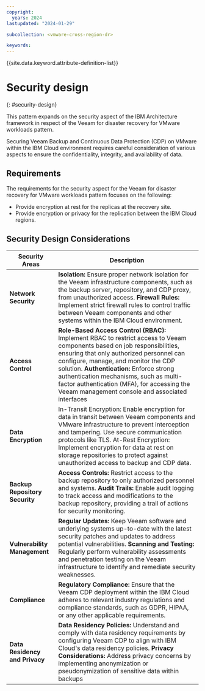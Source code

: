 ```yaml
---
copyright:
  years: 2024
lastupdated: "2024-01-29"

subcollection: <vmware-cross-region-dr>

keywords:
---
```

{{site.data.keyword.attribute-definition-list}}

# Security design

{: \#security-design}

This pattern expands on the security aspect of the IBM Architecture framework in respect of the Veeam for disaster recovery for VMware workloads pattern.

Securing Veeam Backup and Continuous Data Protection (CDP) on VMware within the IBM Cloud environment requires careful consideration of various aspects to ensure the confidentiality, integrity, and availability of data.

## Requirements

The requirements for the security aspect for the Veeam for disaster recovery for VMware workloads pattern focuses on the following:

- Provide encryption at rest for the replicas at the recovery site.
- Provide encryption or privacy for the replication between the IBM Cloud regions.

## Security Design Considerations

| Security Areas                       | Description                                                                                                                                                                                                                                                                                                                                                                                                       |
| ------------------------------------ | ----------------------------------------------------------------------------------------------------------------------------------------------------------------------------------------------------------------------------------------------------------------------------------------------------------------------------------------------------------------------------------------------------------------- |
| **Network Security**           | **Isolation:** Ensure proper network isolation for the Veeam infrastructure components, such as the backup server, repository, and CDP proxy, from unauthorized access. **Firewall Rules:** Implement strict firewall rules to control traffic between Veeam components and other systems within the IBM Cloud environment.                                                                           |
| **Access Control**             | **Role-Based Access Control (RBAC):** Implement RBAC to restrict access to Veeam components based on job responsibilities, ensuring that only authorized personnel can configure, manage, and monitor the CDP solution. **Authentication:** Enforce strong authentication mechanisms, such as multi-factor authentication (MFA), for accessing the Veeam management console and associated interfaces |
| **Data Encryption**            | In-Transit Encryption: Enable encryption for data in transit between Veeam components and VMware infrastructure to prevent interception and tampering. Use secure communication protocols like TLS. At-Rest Encryption: Implement encryption for data at rest on storage repositories to protect against unauthorized access to backup and CDP data.                                                              |
| **Backup Repository Security** | **Access Controls:** Restrict access to the backup repository to only authorized personnel and systems. **Audit Trails:** Enable audit logging to track access and modifications to the backup repository, providing a trail of actions for security monitoring.                                                                                                                                      |
| **Vulnerability Management**   | **Regular Updates:** Keep Veeam software and underlying systems up-to-date with the latest security patches and updates to address potential vulnerabilities. **Scanning and Testing:** Regularly perform vulnerability assessments and penetration testing on the Veeam infrastructure to identify and remediate security weaknesses.                                                                |
| **Compliance**                 | **Regulatory Compliance:** Ensure that the Veeam CDP deployment within the IBM Cloud adheres to relevant industry regulations and compliance standards, such as GDPR, HIPAA, or any other applicable requirements.                                                                                                                                                                                          |
| **Data Residency and Privacy** | **Data Residency Policies:** Understand and comply with data residency requirements by configuring Veeam CDP to align with IBM Cloud's data residency policies. **Privacy Considerations:** Address privacy concerns by implementing anonymization or pseudonymization of sensitive data within backups                                                                                               |

